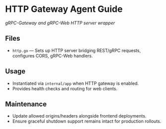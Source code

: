 # HTTP Gateway Agent Guide
*gRPC-Gateway and gRPC-Web HTTP server wrapper*

## Files
- `http.go` — Sets up HTTP server bridging REST/gRPC requests, configures CORS, gRPC-Web handlers.

## Usage
- Instantiated via `internal/app` when HTTP gateway is enabled.
- Provides health checks and routing for web clients.

## Maintenance
- Update allowed origins/headers alongside frontend deployments.
- Ensure graceful shutdown support remains intact for production rollouts.
